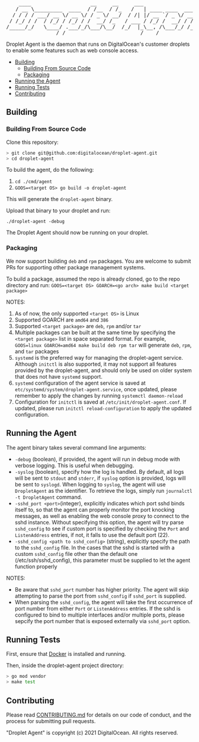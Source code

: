 <pre>
    ____                   __     __     ___                    __
   / __ \_________  ____  / /__  / /_   /   | ____ ____  ____  / /_
  / / / / ___/ __ \/ __ \/ / _ \/ __/  / /| |/ __ `/ _ \/ __ \/ __/
 / /_/ / /  / /_/ / /_/ / /  __/ /_   / ___ / /_/ /  __/ / / / /_
/_____/_/   \____/ .___/_/\___/\__/  /_/  |_\__, /\___/_/ /_/\__/
                /_/                        /____/
</pre>

Droplet Agent is the daemon that runs on DigitalOcean's customer droplets to enable some features such as web console access.

* [Building](#building)
  * [Building From Source Code](#building-from-source-code)
  * [Packaging](#building-from-source-code)
* [Running the Agent](#running-the-agent)
* [Running Tests](#running-tests)
* [Contributing](#contributing)

## Building

### Building From Source Code
Clone this repository:

```bash
> git clone git@github.com:digitalocean/droplet-agent.git
> cd droplet-agent
```

To build the agent, do the following:

1. `cd ./cmd/agent`
2. `GOOS=<target OS> go build -o droplet-agent`

This will generate the `droplet-agent` binary.

Upload that binary to your droplet and run:

`./droplet-agent -debug`

The Droplet Agent should now be running on your droplet.

### Packaging
We now support building `deb` and `rpm` packages. You are welcome to submit
PRs for supporting other package management systems.

To build a package, assumed the repo is already cloned, go to the repo directory and run:
`GOOS=<target OS> GOARCH=<go arch> make build <target package>`

NOTES:
1. As of now, the only supported `<target OS>` is Linux
2. Supported GOARCH are `amd64` and `386`
3. Supported `<target package>` are `deb`, `rpm` and/or `tar`
4. Multiple packages can be built at the same time by specifying the `<target package>` list in space separated format.
For example, `GOOS=linux GOARCH=amd64 make build deb rpm tar` will generate `deb`, `rpm`, and `tar` packages
5. `systemd` is the preferred way for managing the droplet-agent service. Although `initctl` is also supported, it may
not support all features provided by the droplet-agent, and should only be used on older system that does not have
`systemd` support.
6. `systemd` configuration of the agent service is saved at `etc/systemd/system/droplet-agent.service`, once updated,
please remember to apply the changes by running `systemctl daemon-reload`
7. Configuration for `initctl` is saved at `/etc/init/droplet-agent.conf`. If updated, please run
`initctl reload-configuration` to apply the updated configuration.


## Running the Agent
The agent binary takes several command line arguments:
- `-debug` (boolean), if provided, the agent will run in debug mode with verbose logging. This is useful when debugging.
- `-syslog` (boolean), specify how the log is handled. By default, all logs will be sent to `stdout` and `stderr`, if
`syslog` option is provided, logs will be sent to `syslogd`. When logging to `syslog`, the agent will use `DropletAgent`
as the identifier. To retrieve the logs, simply run `journalctl -t DropletAgent` command.
- `-sshd_port <port>`(integer), explicitly indicates which port sshd binds itself to, so that the agent can properly
monitor the port knocking messages, as well as enabling the web console proxy to connect to the sshd instance. Without
specifying this option, the agent will try parse `sshd_config` to see if custom port is specified by checking the `Port`
and `ListenAddress` entries, if not, it falls to use the default port (22).
- `-sshd_config <path to sshd_config>` (string), explicitly specify the path to the `sshd_config` file. In the cases
that the sshd is started with a custom `sshd_config` file other than the default one (/etc/ssh/sshd_config), this
parameter must be supplied to let the agent function properly

NOTES:
- Be aware that `sshd_port` number has higher priority. The agent will skip attempting to parse the port from
`sshd_config` if `sshd_port` is supplied.
- When parsing the `sshd_config`, the agent will take the first occurrence of port number from either `Port` or
`ListenAddress` entries. If the sshd is configured to bind to multiple interfaces and/or multiple ports, please sepcify
the port number that is exposed externally via `sshd_port` option.

## Running Tests

First, ensure that [Docker](https://www.docker.com) is installed and running.

Then, inside the droplet-agent project directory:

```bash
> go mod vendor
> make test
```

## Contributing

Please read [CONTRIBUTING.md](CONTRIBUTING.md) for details on our code of conduct, and the process for submitting pull requests.

"Droplet Agent" is copyright (c) 2021 DigitalOcean. All rights reserved.
